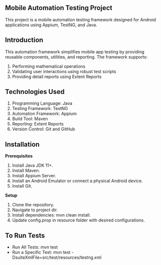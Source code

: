 ## **Mobile Automation Testing Project**

This project is a mobile automation testing framework designed for Android applications using Appium, TestNG, and Java. 

## **Introduction**

This automation framework simplifies mobile app testing by providing reusable components, utilities, and reporting. The framework supports:

1.  Performing mathematical operations
2.  Validating user interactions using robust test scripts
3.  Providing detail reports using Extent Reports

## **Technologies Used**

1. Programming Language: Java
2. Testing Framework: TestNG
3. Automation Framework: Appium
4. Build Tool: Maven
5. Reporting: Extent Reports
6. Version Control: Git and GitHub

## **Installation**

**Prerequisites**
1. Install Java JDK 11+.
2. Install Maven.
3. Install Appium Server.
4. Install an Android Emulator or connect a physical Android device.
5. Install Git.

**Setup**
1. Clone the repository.
2. Navigate to project dir.
3. Install dependencies: mvn clean install.
4. Update config.prop in resource folder with desired configurations.

## **To Run Tests**
- Run All Tests: mvn test
- Run a Specific Test: mvn test -DsuiteXmlFile=src/test/resources/testng.xml

